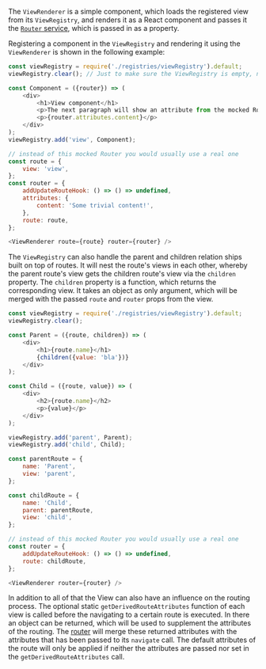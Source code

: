 The `ViewRenderer` is a simple component, which loads the registered view from its `ViewRegistry`, and renders it as a
React component and passes it the [`Router` service](#router), which is passed in as a property.

Registering a component in the `ViewRegistry` and rendering it using the `ViewRenderer` is shown in the following
example:

```javascript
const viewRegistry = require('./registries/viewRegistry').default;
viewRegistry.clear(); // Just to make sure the ViewRegistry is empty, not needed in a real world application

const Component = ({router}) => (
    <div>
        <h1>View component</h1>
        <p>The next paragraph will show an attribute from the mocked Router.</p>
        <p>{router.attributes.content}</p>
    </div>
);
viewRegistry.add('view', Component);

// instead of this mocked Router you would usually use a real one
const route = {
    view: 'view',
};
const router = {
    addUpdateRouteHook: () => () => undefined,
    attributes: {
        content: 'Some trivial content!',
    },
    route: route,
};

<ViewRenderer route={route} router={router} />
```

The `ViewRegistry` can also handle the parent and children relation ships built on top of routes. It will nest the
route's views in each other, whereby the parent route's view gets the children route's view via the `children`
property. The `children` property is a function, which returns the corresponding view. It takes an object as only
argument, which will be merged with the passed `route` and `router` props from the view.

```javascript
const viewRegistry = require('./registries/viewRegistry').default;
viewRegistry.clear();

const Parent = ({route, children}) => (
    <div>
        <h1>{route.name}</h1>
        {children({value: 'bla'})}
    </div>
);

const Child = ({route, value}) => (
    <div>
        <h2>{route.name}</h2>
        <p>{value}</p>
    </div>
);

viewRegistry.add('parent', Parent);
viewRegistry.add('child', Child);

const parentRoute = {
    name: 'Parent',
    view: 'parent',
};

const childRoute = {
    name: 'Child',
    parent: parentRoute,
    view: 'child',
};

// instead of this mocked Router you would usually use a real one
const router = {
    addUpdateRouteHook: () => () => undefined,
    route: childRoute,
};

<ViewRenderer router={router} />
```

In addition to all of that the View can also have an influence on the routing process. The optional static
`getDerivedRouteAttributes` function of each view is called before the navigating to a certain route is executed. In
there an object can be returned, which will be used to supplement the attributes of the routing. The [router](#router)
will merge these returned attributes with the attributes that has been passed to its `navigate` call. The default
attributes of the route will only be applied if neither the attributes are passed nor set in the
`getDerivedRouteAttributes` call.
